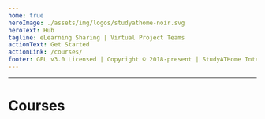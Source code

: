 ```yaml
---
home: true
heroImage: ./assets/img/logos/studyathome-noir.svg
heroText: Hub
tagline: eLearning Sharing | Virtual Project Teams
actionText: Get Started
actionLink: /courses/
footer: GPL v3.0 Licensed | Copyright © 2018-present | StudyATHome Internationally @ UAS Vienna
---
```


---

# Courses

<CourseCards path="/courses/" />
